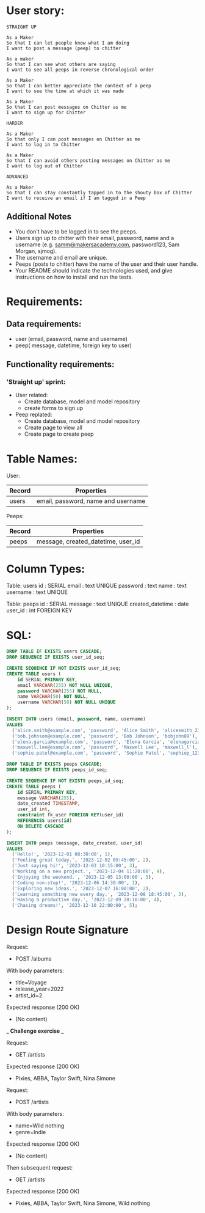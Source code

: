 # User story:

```
STRAIGHT UP

As a Maker
So that I can let people know what I am doing
I want to post a message (peep) to chitter

As a maker
So that I can see what others are saying
I want to see all peeps in reverse chronological order

As a Maker
So that I can better appreciate the context of a peep
I want to see the time at which it was made

As a Maker
So that I can post messages on Chitter as me
I want to sign up for Chitter

HARDER

As a Maker
So that only I can post messages on Chitter as me
I want to log in to Chitter

As a Maker
So that I can avoid others posting messages on Chitter as me
I want to log out of Chitter

ADVANCED

As a Maker
So that I can stay constantly tapped in to the shouty box of Chitter
I want to receive an email if I am tagged in a Peep
```

## Additional Notes

- You don't have to be logged in to see the peeps.
- Users sign up to chitter with their email, password, name and a username (e.g.
  samm@makersacademy.com, password123, Sam Morgan, sjmog).
- The username and email are unique.
- Peeps (posts to chitter) have the name of the user and their user handle.
- Your README should indicate the technologies used, and give instructions on
  how to install and run the tests.

# Requirements:

## Data requirements:

- user (email, password, name and username)
- peep( message, datetime, foreign key to user)

## Functionality requirements:

### 'Straight up' sprint:

- User related:
  - Create database, model and model repository
  - create forms to sign up
- Peep replated:
  - Create database, model and model repository
  - Create page to view all
  - Create page to create peep

# Table Names:

User:

| Record | Properties                         |
| ------ | ---------------------------------- |
| users  | email, password, name and username |

Peeps:

| Record | Properties                         |
| ------ | ---------------------------------- |
| peeps  | message, created_datetime, user_id |

# Column Types:

Table: users
id : SERIAL
email : text UNIQUE
password : text
name : text
username : text UNIQUE

Table: peeps
id : SERIAL
message : text UNIQUE
created_datetime : date
user_id : int FOREIGN KEY

# SQL:

```SQL
DROP TABLE IF EXISTS users CASCADE;
DROP SEQUENCE IF EXISTS user_id_seq;

CREATE SEQUENCE IF NOT EXISTS user_id_seq;
CREATE TABLE users (
    id SERIAL PRIMARY KEY,
    email VARCHAR(255) NOT NULL UNIQUE,
    password VARCHAR(255) NOT NULL,
    name VARCHAR(50) NOT NULL,
    username VARCHAR(50) NOT NULL UNIQUE
);

INSERT INTO users (email, password, name, username)
VALUES
  ('alice.smith@example.com', 'password', 'Alice Smith', 'alicesmith_23'),
  ('bob.johnson@example.com', 'password', 'Bob Johnson', 'bobjohn89'),
  ('elena.garcia@example.com', 'password', 'Elena Garcia', 'elenagarcia23'),
  ('maxwell.lee@example.com', 'password', 'Maxwell Lee', 'maxwell_l'),
  ('sophie.patel@example.com', 'password', 'Sophie Patel', 'sophiep_123');

DROP TABLE IF EXISTS peeps CASCADE;
DROP SEQUENCE IF EXISTS peeps_id_seq;

CREATE SEQUENCE IF NOT EXISTS peeps_id_seq;
CREATE TABLE peeps (
    id SERIAL PRIMARY KEY,
    message VARCHAR(255),
    date_created TIMESTAMP,
    user_id int,
    constraint fk_user FOREIGN KEY(user_id)
    REFERENCES users(id)
    ON DELETE CASCADE
);

INSERT INTO peeps (message, date_created, user_id)
VALUES
  ('Hello!', '2023-12-01 08:30:00', 1),
  ('Feeling great today.', '2023-12-02 09:45:00', 2),
  ('Just saying hi!', '2023-12-03 10:15:00', 3),
  ('Working on a new project.', '2023-12-04 11:20:00', 4),
  ('Enjoying the weekend.', '2023-12-05 13:00:00', 5),
  ('Coding non-stop!', '2023-12-06 14:30:00', 1),
  ('Exploring new ideas.', '2023-12-07 16:00:00', 2),
  ('Learning something new every day.', '2023-12-08 18:45:00', 3),
  ('Having a productive day.', '2023-12-09 20:10:00', 4),
  ('Chasing dreams!', '2023-12-10 22:00:00', 5);
```

# Design Route Signature

Request:

- POST /albums

With body parameters:

- title=Voyage
- release_year=2022
- artist_id=2

Expected response (200 OK)

- (No content)

**_ Challenge exercise _**

Request:

- GET /artists

Expected response (200 OK)

- Pixies, ABBA, Taylor Swift, Nina Simone

Request:

- POST /artists

With body parameters:

- name=Wild nothing
- genre=Indie

Expected response (200 OK)

- (No content)

Then subsequent request:

- GET /artists

Expected response (200 OK)

- Pixies, ABBA, Taylor Swift, Nina Simone, Wild nothing
